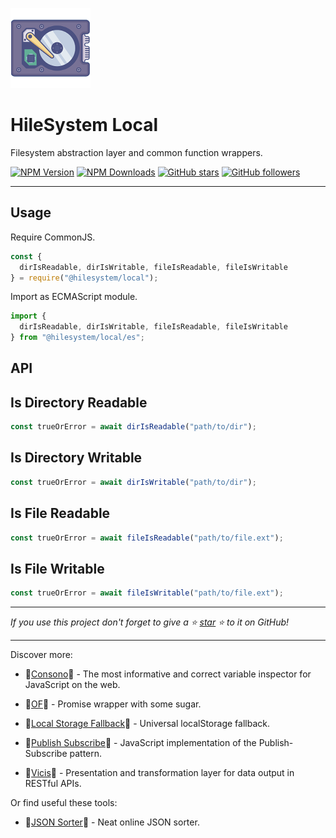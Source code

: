 ![HileSystem Local](docs/img/logo_128.png?raw=true "HileSystem Local")

# HileSystem Local

Filesystem abstraction layer and common function wrappers.

[![NPM Version](https://img.shields.io/npm/v/@hilesystem/local.svg?style=flat)]()
[![NPM Downloads](https://img.shields.io/npm/dt/@hilesystem/local.svg?style=flat)]()
[![GitHub stars](https://img.shields.io/github/stars/hilesystem/local.svg?style=social&label=Star)](https://github.com/hilesystem/local)
[![GitHub followers](https://img.shields.io/github/followers/r37r0m0d3l.svg?style=social&label=Follow)](https://github.com/r37r0m0d3l)

---

## Usage

Require CommonJS.

```javascript
const {
  dirIsReadable, dirIsWritable, fileIsReadable, fileIsWritable
} = require("@hilesystem/local");
```

Import as ECMAScript module.

```javascript
import {
  dirIsReadable, dirIsWritable, fileIsReadable, fileIsWritable
} from "@hilesystem/local/es";
```

## API

## Is Directory Readable

```javascript
const trueOrError = await dirIsReadable("path/to/dir");
```

## Is Directory Writable

```javascript
const trueOrError = await dirIsWritable("path/to/dir");
```

## Is File Readable

```javascript
const trueOrError = await fileIsReadable("path/to/file.ext");
```

## Is File Writable

```javascript
const trueOrError = await fileIsWritable("path/to/file.ext");
```

---

*If you use this project don't forget to give a ⭐
[star](https://github.com/hilesystem/local) ⭐ to it on GitHub!*

---

Discover more:

-   🔎[Consono](https://consono.js.org)🔎 -
  The most informative and correct variable inspector for JavaScript on the web.

-   🌠[OF](https://of.js.org)🌠 - Promise wrapper with some sugar.

-   🔩[Local Storage Fallback](https://github.com/r37r0m0d3l/fallback-local-storage)🔩 -
  Universal localStorage fallback.

-   🔄[Publish Subscribe](https://publish-subscribe.js.org)🔄 -
  JavaScript implementation of the Publish-Subscribe pattern.

-   🧰[Vicis](https://vicis.js.org)🧰 -
  Presentation and transformation layer for data output in RESTful APIs.

Or find useful these tools:

-   🧾[JSON Sorter](https://r37r0m0d3l.github.io/json_sort)🧾 - Neat online JSON sorter.
